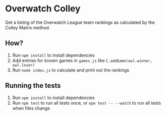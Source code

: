 # Overwatch Colley

Get a listing of the Overwatch League team rankings as calculated by the Colley Matrix method.

## How?

1) Run `npm install` to install dependencies
1) Add entries for known games in `games.js` like `C.addGame(owl.winner, owl.loser)`
1) Run `node index.js` to calculate and print out the rankings

## Running the tests

1) Run `npm install` to install dependencies
1) Run `npm test` to run all tests once, or `npm test -- --watch` to run all tests when files change
